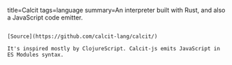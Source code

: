 title=Calcit
tags=language
summary=An interpreter built with Rust, and also a JavaScript code emitter.
~~~~~~

[Source](https://github.com/calcit-lang/calcit/)

It's inspired mostly by ClojureScript. Calcit-js emits JavaScript in ES Modules syntax.
